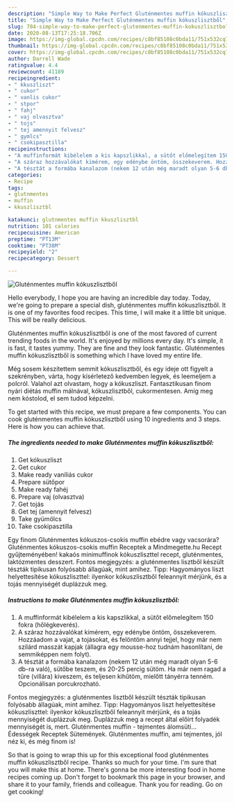 ```yaml
---
description: "Simple Way to Make Perfect Gluténmentes muffin kókuszlisztből"
title: "Simple Way to Make Perfect Gluténmentes muffin kókuszlisztből"
slug: 784-simple-way-to-make-perfect-glutenmentes-muffin-kokuszlisztbol
date: 2020-08-13T17:25:18.706Z
image: https://img-global.cpcdn.com/recipes/c8bf85108c0bda11/751x532cq70/glutenmentes-muffin-kokuszlisztbol-recept-foto.jpg
thumbnail: https://img-global.cpcdn.com/recipes/c8bf85108c0bda11/751x532cq70/glutenmentes-muffin-kokuszlisztbol-recept-foto.jpg
cover: https://img-global.cpcdn.com/recipes/c8bf85108c0bda11/751x532cq70/glutenmentes-muffin-kokuszlisztbol-recept-foto.jpg
author: Darrell Wade
ratingvalue: 4.4
reviewcount: 41189
recipeingredient:
- " kkuszliszt"
- " cukor"
- " vanlis cukor"
- " stpor"
- " fahj"
- " vaj olvasztva"
- " tojs"
- " tej amennyit felvesz"
- " gymlcs"
- " csokipasztilla"
recipeinstructions:
- "A muffinformát kibélelem a kis kapszlikkal, a sütőt előmelegítem 150 fokra (hőlégkeverés)."
- "A száraz hozzávalókat kimérem, egy edénybe öntöm, összekeverem. Hozzáadom a vajat, a tojásokat, és felöntöm annyi tejjel, hogy már nem szilárd masszát kapjak (állagra egy mousse-hoz tudnám hasonlítani, de semmiképpen nem folyt)."
- "A tésztát a formába kanalazom (nekem 12 után még maradt olyan 5-6 db-ra való), sütőbe teszem, és 20-25 percig sütöm. Ha már nem ragad a tűre (villára) kiveszem, és teljesen kihűtöm, mielőtt tányérra tenném. Opcionálisan porcukrozható."
categories:
- Recipe
tags:
- glutnmentes
- muffin
- kkuszlisztbl

katakunci: glutnmentes muffin kkuszlisztbl 
nutrition: 101 calories
recipecuisine: American
preptime: "PT13M"
cooktime: "PT38M"
recipeyield: "2"
recipecategory: Dessert

---
```



![Gluténmentes muffin kókuszlisztből](https://img-global.cpcdn.com/recipes/c8bf85108c0bda11/751x532cq70/glutenmentes-muffin-kokuszlisztbol-recept-foto.jpg)

Hello everybody, I hope you are having an incredible day today. Today, we're going to prepare a special dish, gluténmentes muffin kókuszlisztből. It is one of my favorites food recipes. This time, I will make it a little bit unique. This will be really delicious.

Gluténmentes muffin kókuszlisztből is one of the most favored of current trending foods in the world. It's enjoyed by millions every day. It's simple, it is fast, it tastes yummy. They are fine and they look fantastic. Gluténmentes muffin kókuszlisztből is something which I have loved my entire life.

Még sosem készítettem semmit kókuszlisztből, és egy ideje ott figyelt a szekrényben, várta, hogy kísérletező kedvemben legyek, és leemeljem a polcról. Valahol azt olvastam, hogy a kókuszliszt. Fantasztikusan finom nyári diétás muffin málnával, kókuszlisztből, cukormentesen. Amíg meg nem kóstolod, el sem tudod képzelni.


To get started with this recipe, we must prepare a few components. You can cook gluténmentes muffin kókuszlisztből using 10 ingredients and 3 steps. Here is how you can achieve that.

<!--inarticleads1-->

##### The ingredients needed to make Gluténmentes muffin kókuszlisztből:

1. Get  kókuszliszt
1. Get  cukor
1. Make ready  vaníliás cukor
1. Prepare  sütőpor
1. Make ready  fahéj
1. Prepare  vaj (olvasztva)
1. Get  tojás
1. Get  tej (amennyit felvesz)
1. Take  gyümölcs
1. Take  csokipasztilla


Egy finom Gluténmentes kókuszos-csokis muffin ebédre vagy vacsorára? Gluténmentes kókuszos-csokis muffin Receptek a Mindmegette.hu Recept gyűjteményében! kakaós minimuffinok kókuszliszttel recept, gluténmentes, laktózmentes desszert. Fontos megjegyzés: a gluténmentes lisztből készült tészták tipikusan folyósabb állagúak, mint amihez. Tipp: Hagyományos liszt helyettesítése kókuszliszttel: ilyenkor kókuszlisztből feleannyit mérjünk, és a tojás mennyiségét duplázzuk meg. 

<!--inarticleads2-->

##### Instructions to make Gluténmentes muffin kókuszlisztből:

1. A muffinformát kibélelem a kis kapszlikkal, a sütőt előmelegítem 150 fokra (hőlégkeverés).
1. A száraz hozzávalókat kimérem, egy edénybe öntöm, összekeverem. Hozzáadom a vajat, a tojásokat, és felöntöm annyi tejjel, hogy már nem szilárd masszát kapjak (állagra egy mousse-hoz tudnám hasonlítani, de semmiképpen nem folyt).
1. A tésztát a formába kanalazom (nekem 12 után még maradt olyan 5-6 db-ra való), sütőbe teszem, és 20-25 percig sütöm. Ha már nem ragad a tűre (villára) kiveszem, és teljesen kihűtöm, mielőtt tányérra tenném. Opcionálisan porcukrozható.


Fontos megjegyzés: a gluténmentes lisztből készült tészták tipikusan folyósabb állagúak, mint amihez. Tipp: Hagyományos liszt helyettesítése kókuszliszttel: ilyenkor kókuszlisztből feleannyit mérjünk, és a tojás mennyiségét duplázzuk meg. Duplázzuk meg a recept által előírt folyadék mennyiségét is, mert. Gluténmentes muffin - tejmentes álomsüti… Édességek Receptek Sütemények. Gluténmentes muffin, ami tejmentes, jól néz ki, és még finom is! 

So that is going to wrap this up for this exceptional food gluténmentes muffin kókuszlisztből recipe. Thanks so much for your time. I'm sure that you will make this at home. There's gonna be more interesting food in home recipes coming up. Don't forget to bookmark this page in your browser, and share it to your family, friends and colleague. Thank you for reading. Go on get cooking!
